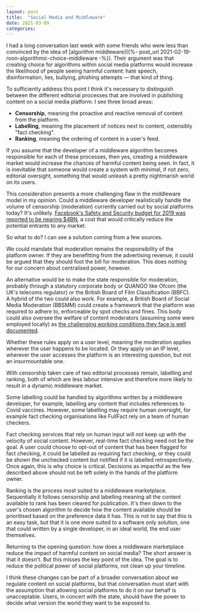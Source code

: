 ```yaml
---
layout: post
title:  "Social Media and Middleware"
date: 2021-03-09
categories:
---
```

I had a long conversation last week with some friends who were less than convinced by the idea of [algorithm middleware]({%- post_url 2021-02-19-roon-algorithmic-choice-middleware -%}). Their argument was that creating choice for algorithms within social media platforms would increase the likelihood of people seeing harmful content: hate speech, disinformation, lies, bullying, phishing attempts — that kind of thing.

To sufficiently address this point I think it's necessary to distinguish between the different editorial processes that are involved in publishing content on a social media platform. I see three broad areas:

- **Censorship**, meaning the proactive and reactive removal of content from the platform.
- **Labelling**, meaning the placement of notices next to content, ostensibly "fact checking".
- **Ranking**, meaning the ordering of content in a user's feed.

If you assume that the developer of a middleware algorithm becomes responsible for each of these processes, then yes, creating a middleware market would increase the chances of harmful content being seen. In fact, it is inevitable that someone would create a system with minimal, if not zero, editorial oversight, something that would unleash a pretty nightmarish world on its users.

This consideration presents a more challenging flaw in the middleware model in my opinion. Could a middleware developer realistically handle the volume of censorship (moderation) currently carried out by social platforms today? It's unlikely. [Facebook's Safety and Security budget for 2019 was reported to be nearing $4BN](https://variety.com/2019/digital/news/facebook-2019-safety-speding-1203128797/), a cost that would critically reduce the potential entrants to any market.

So what to do? I can see a solution coming from a few sources.

We could mandate that moderation remains the responsibility of the platform owner. If they are benefitting from the advertising revenue, it could be argued that they should foot the bill for moderation. This does nothing for our concern about centralised power, however.

An alternative would be to make the state responsible for moderation, probably through a statutory corporate body or QUANGO like Ofcom (the UK's telecoms regulator) or the British Board of Film Classification (BBFC). A hybrid of the two could also work. For example, a British Board of Social Media Moderation (BBSMM) could create a framework that the platform was required to adhere to, enforceable by spot checks and fines. This body could also oversee the welfare of content moderators (assuming some were employed locally) as [the challenging working conditions they face is well documented](https://www.theverge.com/2019/2/25/18229714/cognizant-facebook-content-moderator-interviews-trauma-working-conditions-arizona).

Whether these rules apply on a user level, meaning the moderation applies wherever the user happens to be located. Or they apply on an IP level, wherever the user accesses the platform is an interesting question, but not an insurmountable one.

With censorship taken care of two editorial processes remain, labelling and ranking, both of which are less labour intensive and therefore more likely to result in a dynamic middleware market.

Some labelling could be handled by algorithms written by a middleware developer, for example, labelling any content that includes references to Covid vaccines. However, some labelling may require human oversight, for example fact checking organisations like FullFact rely on a team of human checkers.

Fact checking services that rely on human input will not keep up with the velocity of social content. However, real-time fact checking need not be the goal. A user could choose to opt-out of content that has been flagged for fact checking, it could be labelled as requiring fact checking, or they could be shown the unchecked content but notified if it is labelled retrospectively. Once again, this is why choice is critical. Decisions as impactful as the few described above should not be left solely in the hands of the platform owner.

Ranking is the process most suited to a middleware marketplace. Sequentially it follows censorship and labelling meaning all the content available to rank has been cleared for publication. It's then down to the user's chosen algorithm to decide how the content available should be prioritised based on the preference data it has. This is not to say that this is an easy task, but that it is one more suited to a software only solution, one that could written by a single developer, in an ideal world, the end user themselves.

Returning to the opening question: how does a middleware marketplace reduce the impact of harmful content on social media? The short answer is that it doesn't. But this misses the key point of the idea. The goal is to reduce the political power of social platforms, not clean up your timeline.

I think these changes can be part of a broader conversation about we regulate content on social platforms, but that conversation must start with the assumption that allowing social platforms to do it on our behalf is unacceptable. Users, in concert with the state, should have the power to decide what version the world they want to be exposed to.
